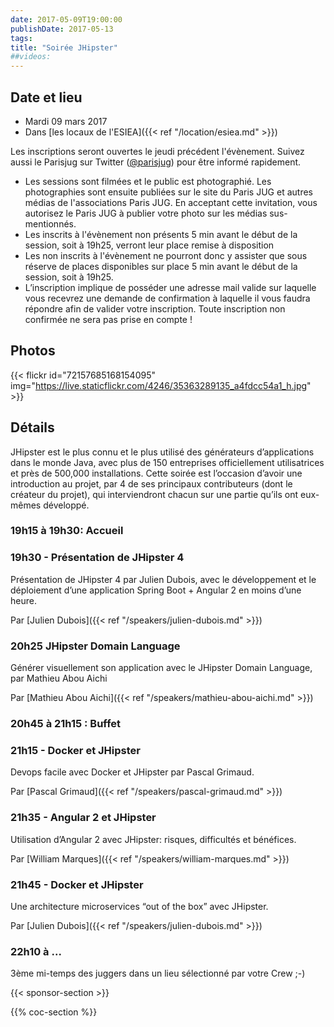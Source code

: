```yaml
---
date: 2017-05-09T19:00:00
publishDate: 2017-05-13
tags:
title: "Soirée JHipster"
##videos:
---
```


## Date et lieu

- Mardi 09 mars 2017
- Dans [les locaux de l'ESIEA]({{< ref "/location/esiea.md" >}})

Les inscriptions seront ouvertes le jeudi précédent l'évènement. Suivez aussi le Parisjug sur Twitter ([@parisjug](https://twitter.com/parisjug)) pour être informé rapidement.
- Les sessions sont filmées et le public est photographié. Les photographies sont ensuite publiées sur le site du Paris JUG et autres médias de l'associations Paris JUG. En acceptant cette invitation, vous autorisez le Paris JUG à publier votre photo sur les médias sus-mentionnés.
- Les inscrits à l'évènement non présents 5 min avant le début de la session, soit à 19h25, verront leur place remise à disposition
- Les non inscrits à l'évènement ne pourront donc y assister que sous réserve de places disponibles sur place 5 min avant le début de la session, soit à 19h25.
- L’inscription implique de posséder une adresse mail valide sur laquelle vous recevrez une demande de confirmation à laquelle il vous faudra répondre afin de valider votre inscription. Toute inscription non confirmée ne sera pas prise en compte !


## Photos

{{< flickr id="72157685168154095" img="https://live.staticflickr.com/4246/35363289135_a4fdcc54a1_h.jpg" >}}


## Détails

JHipster est le plus connu et le plus utilisé des générateurs d’applications dans le monde Java, avec plus de 150 entreprises officiellement utilisatrices et près de 500,000 installations.
Cette soirée est l’occasion d’avoir une introduction au projet, par 4 de ses principaux contributeurs (dont le créateur du projet), qui interviendront chacun sur une partie qu’ils ont eux-mêmes développé.


### 19h15 à 19h30: Accueil

### 19h30 - Présentation de JHipster 4

Présentation de JHipster 4 par Julien Dubois, avec le développement et le déploiement d’une application Spring Boot + Angular 2 en moins d’une heure.

Par [Julien Dubois]({{< ref "/speakers/julien-dubois.md" >}})

### 20h25 JHipster Domain Language

Générer visuellement son application avec le JHipster Domain Language, par Mathieu Abou Aichi

Par [Mathieu Abou Aichi]({{< ref "/speakers/mathieu-abou-aichi.md" >}})

### 20h45 à 21h15 : Buffet


### 21h15 - Docker et JHipster

Devops facile avec Docker et JHipster par Pascal Grimaud.

Par [Pascal Grimaud]({{< ref "/speakers/pascal-grimaud.md" >}})

### 21h35 - Angular 2 et JHipster

Utilisation d’Angular 2 avec JHipster: risques, difficultés et bénéfices.

Par [William Marques]({{< ref "/speakers/william-marques.md" >}})

### 21h45 - Docker et JHipster

Une architecture microservices “out of the box” avec JHipster.

Par [Julien Dubois]({{< ref "/speakers/julien-dubois.md" >}})

### 22h10 à ...

3ème mi-temps des juggers dans un lieu sélectionné par votre Crew ;-)

{{< sponsor-section >}}

{{% coc-section %}}
